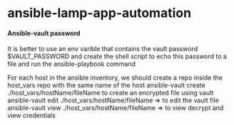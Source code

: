 # ansible-lamp-app-automation
#### Ansible-vault password

It is better to use an env varible that contains the vault password $VAULT_PASSWORD and create the shell script to echo this password to a file and run the ansible-playbook command

For each host in the ansible inventory, we should create a repo inside the host_vars repo with the same name of the host
ansible-vault create ./host_vars/hostName/fileName to create an encrypted file using vault
ansible-vault edit ./host_vars/hostName/fileName => to edit the vault file
ansible-vault view ./host_vars/hostName/fileName => to view decrypt and view credentials
